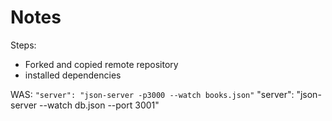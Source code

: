 # Notes

Steps:

- Forked and copied remote repository
- installed dependencies

WAS: 
`"server": "json-server -p3000 --watch books.json"`
"server": "json-server --watch db.json --port 3001"
